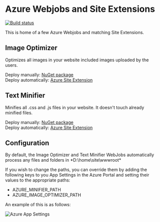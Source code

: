 Azure Webjobs and Site Extensions
=========

[![Build status](https://ci.appveyor.com/api/projects/status/pg4isaw6y9dhih5u)](https://ci.appveyor.com/project/sayedihashimi/azurejobs)

This is home of a few Azure Webjobs and matching Site Extensions.

## Image Optimizer
Optimizes all images in your website included images uploaded by
the users.

Deploy manually: [NuGet package](http://www.nuget.org/packages/AzureImageOptimizer/)  
Deploy automatically: [Azure Site Extension](https://www.siteextensions.net/packages/AzureImageOptimizer/)

## Text Minifier
Minifies all .css and .js files in your website. It doesn't touch 
already minified files.

Deploy manually: [NuGet package](http://www.nuget.org/packages/AzureMinifier/)  
Deploy automatically: [Azure Site Extension](https://www.siteextensions.net/packages/AzureMinifier/)

## Configuration
By default, the Image Optimizer and Text Minifier WebJobs automatically process any files and folders in *D:\home\site\wwwroot\*

If you wish to change the paths, you can override them by adding the following keys to you App Settings in the Azure Portal and setting their values to the appropriate paths:
* AZURE_MINIFIER_PATH
* AZURE_IMAGE_OPTIMIZER_PATH

An example of this is as follows:

![Azure App Settings](https://cloud.githubusercontent.com/assets/6916342/6949110/d19b0698-d8b2-11e4-9657-7ef30561091e.png)
